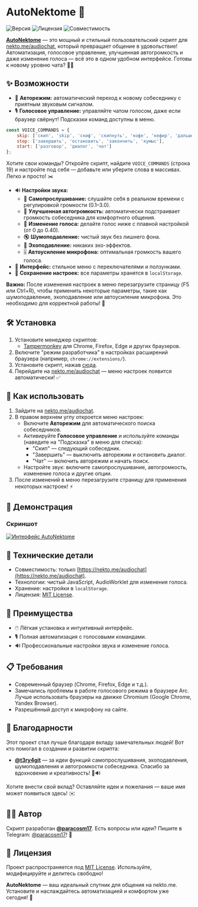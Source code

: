 # AutoNektome 🚀

![Версия](https://img.shields.io/badge/версия-3.0-brightgreen) ![Лицензия](https://img.shields.io/badge/лицензия-MIT-blue) ![Совместимость](https://img.shields.io/badge/сайт-nekto.me/audiochat-orange)

**[AutoNektome](https://greasyfork.org/ru/scripts/498724-autonektome)** — это мощный и стильный пользовательский скрипт для [nekto.me/audiochat](https://nekto.me/audiochat), который превращает общение в удовольствие! Автоматизация, голосовое управление, улучшенная автогромкость и даже изменение голоса — всё это в одном удобном интерфейсе. Готовы к новому уровню чата? 🎤✨

## ✨ Возможности

- 🔄 **Авторежим:** автоматический переход к новому собеседнику с приятным звуковым сигналом.
- 🎙️ **Голосовое управление:** управляйте чатом голосом, даже если браузер свёрнут! Подсказки команд доступны в меню.
```javascript
const VOICE_COMMANDS = {
    skip: ['скип', 'skip', 'скиф', 'скипнуть', 'кофе', 'кефир', 'дальше'],
    stop: ['завершить', 'остановить', 'закончить', 'кумыс'],
    start: ['разговор', 'диалог', 'чат']
};
```

Хотите свои команды? Откройте скрипт, найдите `VOICE_COMMANDS` (строка 19) и настройте под себя — добавьте или уберите слова в массивах. Легко и просто! ✂️

- 🔊 **Настройки звука:**
  - 🎤 **Самопрослушивание:** слушайте себя в реальном времени с регулировкой громкости (0.1–3.0).
  - 📢 **Улучшенная автогромкость:** автоматически подстраивает громкость собеседника для комфортного общения.
  - 🎵 **Изменение голоса:** делайте голос ниже с плавной настройкой (от 0 до 0.40).
  - 🔇 **Шумоподавление:** чистый звук без лишнего фона.
  - 🔁 **Эхоподавление:** никаких эхо-эффектов.
  - 🎚️ **Автоусиление микрофона:** оптимальная громкость вашего голоса.
- 🌌 **Интерфейс:** стильное меню с переключателями и ползунками.
- 💾 **Сохранение настроек:** все параметры хранятся в `localStorage`.

**Важно:** После изменения настроек в меню перезагрузите страницу (F5 или Ctrl+R), чтобы применить некоторые параметры, такие как шумоподавление, эхоподавление или автоусиление микрофона. Это необходимо для корректной работы! 🔄

## 🛠 Установка

1. Установите менеджер скриптов:
   - [Tampermonkey](https://www.tampermonkey.net/) для Chrome, Firefox, Edge и других браузеров.
2. Включите "режим разработчика" в настройках расширений браузера (например, `chrome://extensions/`).
3. Установите скрипт, нажав [сюда](https://update.greasyfork.org/scripts/498724/AutoNektome.user.js).
4. Перейдите на [nekto.me/audiochat](https://nekto.me/audiochat) — меню настроек появится автоматически! ✅

## 📖 Как использовать

1. Зайдите на [nekto.me/audiochat](https://nekto.me/audiochat).
2. В правом верхнем углу откроется меню настроек:
   - Включите **Авторежим** для автоматического поиска собеседников.
   - Активируйте **Голосовое управление** и используйте команды (наведите на "Подсказка" в меню для списка):
     - "Скип" — следующий собеседник.
     - "Завершить" — выключить авторежим и остановить диалог.
     - "Чат" — включить авторежим и начать поиск.
   - Настройте звук: включите самопрослушивание, автогромкость, изменение голоса и другие опции.
3. После изменений в меню перезагрузите страницу для применения некоторых настроек! ⚡

## 📸 Демонстрация

### Скриншот

[![Интерфейс AutoNektome](https://s.iimg.su/s/28/IlzLzUIMtqcOUqqtq4MLabUx9IgJxZCeFVEx5yae.png)](https://iimg.su/i/vCqviG)

## 🔧 Технические детали

- Совместимость: только [https://nekto.me/audiochat](https://nekto.me/audiochat).
- Технологии: чистый JavaScript, AudioWorklet для изменения голоса.
- Хранение: настройки в `localStorage`.
- Лицензия: [MIT License](LICENSE).

## 🌟 Преимущества

- 🖱️ Лёгкая установка и интуитивный интерфейс.
- 🎙️ Полная автоматизация с голосовыми командами.
- 🔊 Профессиональные настройки звука и изменение голоса.

## 📋 Требования

- Современный браузер (Chrome, Firefox, Edge и т.д.).
- Замечались проблемы в работе голосового режима в браузере Arc. Лучше использовать браузеры на движке Chromium (Google Chrome, Yandex Browser).
- Разрешённый доступ к микрофону на сайте.

## 🙏 Благодарности

Этот проект стал лучше благодаря вкладу замечательных людей! Вот кто помогал в создании и развитии скрипта:

- **[@t3ry4git](https://greasyfork.org/ru/users/1432889-t3ry4git)** — за идеи функций самопрослушивания, эхоподавления, шумоподавления и автогромкости собеседника. Спасибо за вдохновение и креативность! 🎤🔊

Хотите внести свой вклад? Оставляйте идеи и пожелания — ваше имя может появиться здесь! ✉️

## 👨‍💻 Автор

Скрипт разработан **[@paracosm17](https://greasyfork.org/ru/users/1322915-paracosm17)**. Есть вопросы или идеи? Пишите в Telegram: [@paracosm17](https://t.me/paracosm17)! 💬

## 📜 Лицензия

Проект распространяется под [MIT License](LICENSE). Используйте, модифицируйте и делитесь свободно!

**AutoNektome** — ваш идеальный спутник для общения на nekto.me. Установите и наслаждайтесь автоматизацией и комфортом уже сегодня! 🎉
